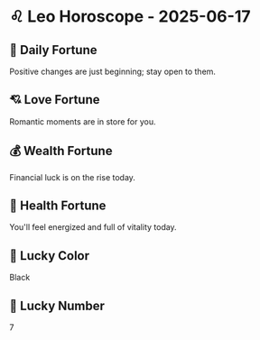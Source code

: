 # ♌ Leo Horoscope - 2025-06-17

## 🎯 Daily Fortune

Positive changes are just beginning; stay open to them.

## 💘 Love Fortune

Romantic moments are in store for you.

## 💰 Wealth Fortune

Financial luck is on the rise today.

## 🌱 Health Fortune

You'll feel energized and full of vitality today.

## 🎨 Lucky Color

Black

## 🔢 Lucky Number

7
